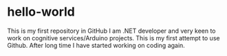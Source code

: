 # hello-world
This is my first repository in GitHub
I am .NET developer and very keen to work on cognitive services/Arduino projects. This is my first attempt to use Github.
After long time I have started working on coding again.

